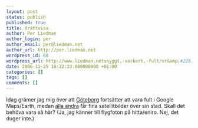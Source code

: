 ```yaml
---
layout: post
status: publish
published: true
title: Orättvisa
author: Per Liedman
author_login: per
author_email: per@liedman.net
author_url: http://per.liedman.net
wordpress_id: 68
wordpress_url: http://www.liedman.netsnyggt,-vackert,-fult/or&amp;#228;ttvisa/
date: 2006-11-25 16:32:23.000000000 +01:00
categories: []
tags: []
comments: []
---
```

Idag grämer jag mig över att <a href="http://maps.google.com/?ie=UTF8&z=13&ll=57.70378,11.94231&spn=0.062368,0.09716&t=k&om=1">Göteborg</a> fortsätter att vara fult i Google Maps/Earth, medan <a href="http://googlesightseeing.com/2006/11/24/google-earth-imagery-update-nov-06/">alla andra</a> får fina satellitbilder över sin stad. Skall det behöva vara så här? (Ja, jag känner till flygfoton på hitta/eniro. Nej, det duger inte.)
